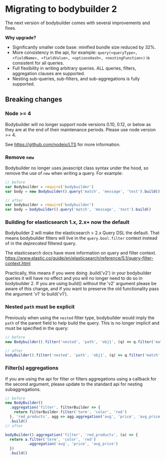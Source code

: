 # Migrating to bodybuilder 2

The next version of bodybuilder comes with several improvements and fixes.

**Why upgrade?**

- Significantly smaller code base: minified bundle size reduced by 32%.
- More consistency in the api, for example: `query(<queryType>, <fieldName>, <fieldValue>, <optionsHash>, <nestingFunction>)` is consistent for all queries.
- Full flexibility in writing arbitrary queries. ALL queries, filters, aggregation clauses are supported.
- Nesting sub-queries, sub-filters, and sub-aggregations is fully supported.

## Breaking changes

### Node >= 4

Bodybuilder will no longer support node versions 0.10, 0.12, or below as they
are at the end of their maintenance periods. Please use node version >= 4.

See https://github.com/nodejs/LTS for more information.

### Remove `new`

Bodybuilder no longer uses javascript class syntax under the hood, so remove the
use of `new` when writing a query. For example:

```js
// before
var Bodybuilder = require('bodybuilder')
var body = new Bodybuilder().query('match', 'message', 'test').build()

// after
var bodybuilder = require('bodybuilder')
var body = bodybuilder().query('match', 'message', 'test').build()
```

### Building for elasticsearch 1.x, 2.x+ now the default

Bodybuilder 2 will make the elasticsearch > 2.x Query DSL the default. That
means bodybuilder filters will live in the `query.bool.filter` context instead
of in the _deprecated_ filtered query.

The elasticsearch docs have more information on query and filter context.
https://www.elastic.co/guide/en/elasticsearch/reference/5.1/query-filter-context.html

Practically, this means if you were doing .build('v2') in your bodybuilder
queries it will have no effect and you will no longer need to do so in
bodybuilder 2. If you are using build() without the 'v2' argument please be
aware of this change, and if you  want to preserve the old functionality pass
the argument 'v1' to build('v1').

### Nested `path` must be explicit

Previously when using the `nested` filter type, bodybuilder would imply the
`path` of the parent field to help build the query. This is no longer implicit
and must be specified in the query:

```js
// before
new Bodybuilder().filter('nested', 'path', 'obj1', (q) => q.filter('match', 'color', 'blue')).build()

// after
bodyBuilder().filter('nested', 'path', 'obj1', (q) => q.filter('match', 'obj1.color', 'blue')).build()
```

### Filter(s) aggregations

If you are using the api for filter or filters aggregations using a callback
for the second argument, please update to the standard api for nesting subaggregations.

```js
// before
new BodyBuilder()
  .aggregation('filter', filterBuilder => {
    return filterBuilder.filter('term', 'color', 'red')
  }, 'red_products', agg => agg.aggregation('avg', 'price', 'avg_price'))
  .build()
// after

bodyBuilder().aggregation('filter', 'red_products', (a) => {
  return a.filter('term', 'color', 'red')
          .aggregation('avg', 'price', 'avg_price')
  })
  .build()
```
